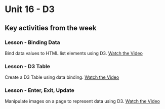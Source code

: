 # Unit 16 - D3

## Key activities from the week

### Lesson - Binding Data

Bind data values to HTML list elements using D3.
[Watch the Video](https://youtu.be/zPh_bMl43SA)

### Lesson - D3 Table

Create a D3 Table using data binding. 
[Watch the Video](https://youtu.be/fPMnnSEC5Gs)

### Lesson - Enter, Exit, Update

Manipulate images on a page to represent data using D3.
[Watch the Video](https://youtu.be/ZAcb57vWeEg)
